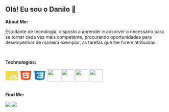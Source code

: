 ## Olá! Eu sou o Danilo 👋

 **About Me:**
 
Estudante de tecnologia, disposto a aprender e absorver o necessário para se tornar cada vez mais competente, procurando oportunidades para desempenhar de maneira exemplar, as tarefas que lhe forem atribuídas.

<br>

**Technologies:**

<div>
 <img align="center" alt="" height="30" width="40" src="https://raw.githubusercontent.com/devicons/devicon/master/icons/javascript/javascript-plain.svg"> 
  
 <img align="center" alt="" height="30" width="40" src="https://raw.githubusercontent.com/devicons/devicon/master/icons/html5/html5-original.svg"> 
  
 <img align="center" alt="" height="30" width="40" src="https://raw.githubusercontent.com/devicons/devicon/master/icons/css3/css3-original.svg">
  
  <img align="center" alt="" height="40" width="40" src="https://image.flaticon.com/icons/png/512/919/919830.png">
  
  <img align="center" alt="" height="40" width="40" src="https://cdn.icon-icons.com/icons2/2415/PNG/512/java_original_wordmark_logo_icon_146459.png">
  
  <img align="center" alt="" height="40" width="40" src="https://img.icons8.com/ios/452/mysql-logo.png">
  
  <img align="center" alt="" height="40" width="40" src="https://images.tcdn.com.br/img/img_prod/604201/git_icon_1186_1_20180326185813.png">
</div>

<br>

**Find Me:**

<div>
  <a href="https://www.linkedin.com/in/danilo-gon%C3%A7alves-77b448145/" target="_blank"><img src="https://img.shields.io/badge/-LinkedIn-%230077B5?style=for-the-badge&logo=linkedin&logoColor=white" target="_blank"></a> <a href="https://www.instagram.com/danilogoncalvess94/" target="_blank"><img src="https://img.shields.io/badge/-Instagram-%23E4405F?style=for-the-badge&logo=instagram&logoColor=white" target="_blank"></a>
  </div>
 


<!--
**danilogoncalves94/danilogoncalves94** is a ✨ _special_ ✨ repository because its `README.md` (this file) appears on your GitHub profile.

Here are some ideas to get you started:

- 🔭 I’m currently working on ...
- 🌱 I’m currently learning ...
- 👯 I’m looking to collaborate on ...
- 🤔 I’m looking for help with ...
- 💬 Ask me about ...
- 📫 How to reach me: ...
- 😄 Pronouns: ...
- ⚡ Fun fact: ...
-->
